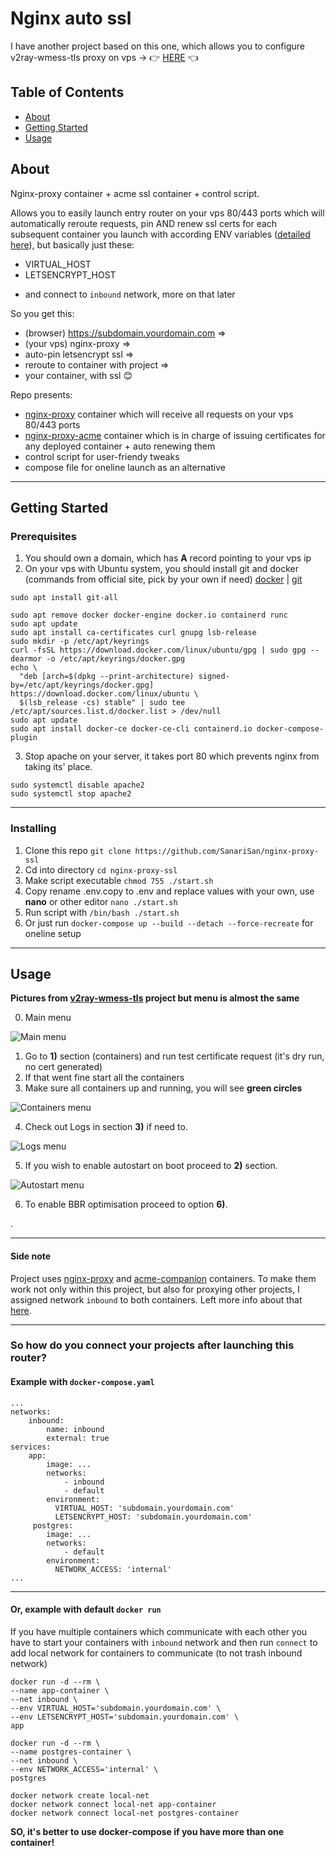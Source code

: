 # Nginx auto ssl

I have another project based on this one, which allows you to configure v2ray-wmess-tls proxy on vps -> 👉 [HERE](https://github.com/SanariSan/v2ray-ws-tls) 👈

## Table of Contents

- [About](#about)
- [Getting Started](#getting_started)
- [Usage](#usage)

## About <a name = "about"></a>

Nginx-proxy container + acme ssl container + control script.

Allows you to easily launch entry router on your vps 80/443 ports which will automatically reroute requests, pin AND renew ssl certs for each subsequent container you launch with according ENV variables ([detailed here](https://github.com/nginx-proxy/nginx-proxy)), but basically just these:

- VIRTUAL_HOST
- LETSENCRYPT_HOST

* and connect to `inbound` network, more on that later

So you get this:

- (browser) https://subdomain.yourdomain.com =>
- (your vps) nginx-proxy =>
- auto-pin letsencrypt ssl =>
- reroute to container with project =>
- your container, with ssl 😊

Repo presents:

- [nginx-proxy](https://github.com/nginx-proxy/nginx-proxy) container which will receive all requests on your vps 80/443 ports
- [nginx-proxy-acme](https://github.com/nginx-proxy/acme-companion) container which is in charge of issuing certificates for any deployed container + auto renewing them
- control script for user-friendy tweaks
- compose file for oneline launch as an alternative

---

## Getting Started <a name = "getting_started"></a>

### Prerequisites

1. You should own a domain, which has **A** record pointing to your vps ip
2. On your vps with Ubuntu system, you should install git and docker (commands from official site, pick by your own if need) [docker](https://docs.docker.com/engine/install/ubuntu/) | [git](https://git-scm.com/book/en/v2/Getting-Started-Installing-Git)

```
sudo apt install git-all

sudo apt remove docker docker-engine docker.io containerd runc
sudo apt update
sudo apt install ca-certificates curl gnupg lsb-release
sudo mkdir -p /etc/apt/keyrings
curl -fsSL https://download.docker.com/linux/ubuntu/gpg | sudo gpg --dearmor -o /etc/apt/keyrings/docker.gpg
echo \
  "deb [arch=$(dpkg --print-architecture) signed-by=/etc/apt/keyrings/docker.gpg] https://download.docker.com/linux/ubuntu \
  $(lsb_release -cs) stable" | sudo tee /etc/apt/sources.list.d/docker.list > /dev/null
sudo apt update
sudo apt install docker-ce docker-ce-cli containerd.io docker-compose-plugin
```

3. Stop apache on your server, it takes port 80 which prevents nginx from taking its' place.

```
sudo systemctl disable apache2
sudo systemctl stop apache2
```

---

### Installing

1. Clone this repo `git clone https://github.com/SanariSan/nginx-proxy-ssl`
2. Cd into directory `cd nginx-proxy-ssl`
3. Make script executable `chmod 755 ./start.sh`
4. Copy rename .env.copy to .env and replace values with your own, use **nano** or other editor `nano ./start.sh`
5. Run script with `/bin/bash ./start.sh`
6. Or just run `docker-compose up --build --detach --force-recreate` for oneline setup

---

## Usage <a name = "usage"></a>

**Pictures from [v2ray-wmess-tls](https://github.com/SanariSan/v2ray-ws-tls) project but menu is almost the same**

0. Main menu

![Main menu](https://github.com/SanariSan/v2ray-ws-tls/blob/master/assets/general.png?raw=true)

1. Go to **1)** section (containers) and run test certificate request (it's dry run, no cert generated)
2. If that went fine start all the containers
3. Make sure all containers up and running, you will see **green circles**

![Containers menu](https://github.com/SanariSan/v2ray-ws-tls/blob/master/assets/containers_.png?raw=true)

4. Check out Logs in section **3)** if need to.

![Logs menu](https://github.com/SanariSan/v2ray-ws-tls/blob/master/assets/logs.png?raw=true)

5. If you wish to enable autostart on boot proceed to **2)** section.

![Autostart menu](https://github.com/SanariSan/v2ray-ws-tls/blob/master/assets/autostart.png?raw=true)

6. To enable BBR optimisation proceed to option **6)**.

.

---

#### Side note

Project uses [nginx-proxy](https://github.com/nginx-proxy/nginx-proxy) and [acme-companion](https://github.com/nginx-proxy/acme-companion) containers. To make them work not only within this project, but also for proxying other projects, I assigned network `inbound` to both containers. Left more info about that [here](https://github.com/nginx-proxy/nginx-proxy/issues/1081#issuecomment-1372296950).

---

### So how do you connect your projects after launching this router?

#### Example with `docker-compose.yaml`

```
...
networks:
    inbound:
        name: inbound
        external: true
services:
    app:
        image: ...
        networks:
            - inbound
            - default
        environment:
          VIRTUAL_HOST: 'subdomain.yourdomain.com'
          LETSENCRYPT_HOST: 'subdomain.yourdomain.com'
     postgres:
        image: ...
        networks:
            - default
        environment:
          NETWORK_ACCESS: 'internal'
...
```

---

#### Or, example with default `docker run`

If you have multiple containers which communicate with each other you have to start your containers with `inbound` network and then run `connect` to add local network for containers to communicate (to not trash inbound network)

```
docker run -d --rm \
--name app-container \
--net inbound \
--env VIRTUAL_HOST='subdomain.yourdomain.com' \
--env LETSENCRYPT_HOST='subdomain.yourdomain.com' \
app

docker run -d --rm \
--name postgres-container \
--net inbound \
--env NETWORK_ACCESS='internal' \
postgres

docker network create local-net
docker network connect local-net app-container
docker network connect local-net postgres-container
```

**SO, it's better to use docker-compose if you have more than one container!**

